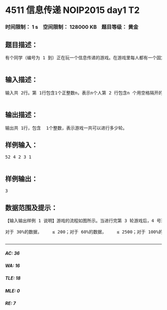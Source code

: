 # 4511 信息传递 NOIP2015 day1 T2   
### 时间限制： 1 s&nbsp;&nbsp;&nbsp;&nbsp;空间限制： 128000 KB&nbsp;&nbsp;&nbsp;&nbsp;题目等级： 黄金  
## 题目描述：  

<pre>
有个同学（编号为 1 到）正在玩一个信息传递的游戏。在游戏里每人都有一个固定的信息传递对象，其中，编号为的同学的信息传递对象是编号为的同学。游戏开始时，每人都只知道自己的生日。之后每一轮中，所有人会同时将自己当前所知的生日信息告诉各自的信息传递对象（注意：可能有人可以从若干人那里获取信息，但是每人只会把信息告诉一个人，即自己的信息传递对象）。当有人从别人口中得知自己的生日时，游戏结束。请问该游戏一共可以进行几轮？  

</pre>
  
  
## 输入描述：  

<pre>
输入共 2行。第 1行包含1个正整数n，表示n个人第 2 行包含n 个用空格隔开的正整数T1 ,T 2 ,……,Tn ， 其中第i个整数Ti表示编号为i的同学的信息传递对象是编号为 T i 的同学，Ti≤n 且 Ti≠i。数据保证游戏一定会结束。  

</pre>
  
  
## 输出描述：  

<pre>
输出共 1行，包含  1个整数，表示游戏一共可以进行多少轮。
</pre>
  
  
## 样例输入：  

<pre>
52 4 2 3 1  

</pre>
  
  
## 样例输出：  

<pre>
3
</pre>
  
  
## 数据范围及提示：  

<pre>
【输入输出样例 1 说明】游戏的流程如图所示。当进行完第 3 轮游戏后，4 号玩家会听到 2 号玩家告诉他自己的生日，所以答案为 3。当然，第 3 轮游戏后，2 号玩家、3 号玩家都能从自己的消息来源得知自己的生日，同样符合游戏结束的条件。  
  
对于 30%的数据，    ≤ 200；对于 60%的数据，    ≤ 2500；对于 100%的数据，    ≤ 200000。  

</pre>
  
  
***  

##### AC: 36  
##### WA: 16  
##### TLE: 18  
##### MLE: 0  
##### RE: 7  
